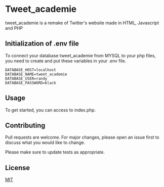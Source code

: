# Tweet_academie

tweet_academie is a remake of Twitter's website made in HTML, Javascript and PHP

## Initialization of .env file

To connect your database tweet_academie from MYSQL to your php files, you need to create and put these variables in your .env file.

```
DATABASE_HOST=localhost
DATABASE_NAME=tweet_academie
DATABASE_USER=randy
DATABASE_PASSWORD=black
```

## Usage

To get started, you can access to index.php.

## Contributing
Pull requests are welcome. For major changes, please open an issue first to discuss what you would like to change.

Please make sure to update tests as appropriate.

## License
[MIT](https://choosealicense.com/licenses/mit/)
